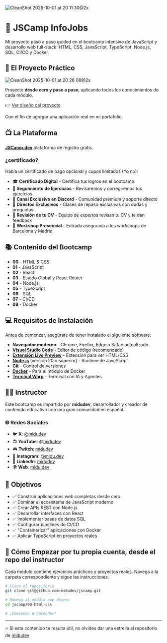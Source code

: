 ![CleanShot 2025-10-01 at 20 11 30@2x](https://github.com/user-attachments/assets/b6ef8402-d367-4a99-b939-8f11dedf91d7)

# 🚀 JSCamp InfoJobs

Mi proyecto paso a paso guided en el bootcamp intensivo de JavaScript y desarrollo web full-stack: HTML, CSS, JavaScript, TypeScript, Node.js, SQL, CI/CD y Docker.

## 🎨 El Proyecto Práctico

![CleanShot 2025-10-01 at 20 26 08@2x](https://github.com/user-attachments/assets/d9abec4d-ac41-4962-845c-93006bfe768b)

Proyecto **desde cero y paso a paso**, aplicando todos los conocimientos de cada módulo.

👉 [Ver diseño del proyecto](https://stitch.withgoogle.com/projects/7508115667617706440)

Con el fin de agregar una aplicación real en mi portafolio.

## 📺 La Plataforma

**[JSCamp.dev](https://jscamp.dev)** plataforma de registro gratis.

### ¿certificado?

Había un certificado de pago opcional y cupos limitados (Yo no):

- 🎓 **Certificado Digital** - Certifica tus logros en el bootcamp
- 📝 **Seguimiento de Ejercicios** - Revisaremos y corregiremos tus ejercicios
- 💬 **Canal Exclusivo en Discord** - Comunidad premium y soporte directo
- 🎥 **Directos Exclusivos** - Clases de repaso exclusivas con dudas y preguntas
- 📄 **Revisión de tu CV** - Equipo de expertos revisan tu CV y te dan feedback
- 🏢 **Workshop Presencial** - Entrada asegurada a los workshops de Barcelona y Madrid

## 📚 Contenido del Bootcamp

- **00** - HTML & CSS
- **01** - JavaScript
- **02** - React
- **03** - Estado Global y React Router
- **04** - Node.js
- **05** - TypeScript
- **06** - SQL
- **07** - CI/CD
- **08** - Docker

## 💻 Requisitos de Instalación

Antes de comenzar, asegúrate de tener instalado el siguiente software:

- **Navegador moderno** - Chrome, Firefox, Edge o Safari actualizado
- **[Visual Studio Code](https://code.visualstudio.com/)** - Editor de código (recomendado)
- **[Extensión Live Preview](https://marketplace.visualstudio.com/items?itemName=ms-vscode.live-server)** - Extensión para ver HTML/CSS
- **[Node.js](https://nodejs.org/)** (versión 20 o superior) - Runtime de JavaScript
- **[Git](https://git-scm.com/)** - Control de versiones
- **[Docker](https://www.docker.com/)** - Para el módulo de Docker
- **[Terminal Warp](https://midu.link/warp)** - Terminal con IA y Agentes

## 👨‍💻 Instructor

Este bootcamp es impartido por **midudev**, desarrollador y creador de contenido educativo con una gran comunidad en español.

### 🌐 Redes Sociales

- 🐦 **X**: [@midudev](https://twitter.com/midudev)
- 📺 **YouTube**: [@midudev](https://youtube.com/@midudev)
- 🎮 **Twitch**: [midudev](https://twitch.tv/midudev)
- 📸 **Instagram**: [@midu.dev](https://instagram.com/midu.dev)
- 💼 **LinkedIn**: [midudev](https://linkedin.com/in/midudev)
- 🌍 **Web**: [midu.dev](https://midu.dev)

## 🎯 Objetivos

- ✅ Construir aplicaciones web completas desde cero
- ✅ Dominar el ecosistema de JavaScript moderno
- ✅ Crear APIs REST con Node.js
- ✅ Desarrollar interfaces con React
- ✅ Implementar bases de datos SQL
- ✅ Configurar pipelines de CI/CD
- ✅ "Containerizar" aplicaciones con Docker
- ✅ Aplicar TypeScript en proyectos reales

## 🚀 Cómo Empezar por tu propia cuenta, desde el repo del instructor

Cada módulo contiene ejercicios prácticos y proyectos reales. Navega a la carpeta correspondiente y sigue las instrucciones.

```bash
# Clona el repositorio
git clone git@github.com:midudev/jscamp.git

# Navega al módulo que desees
cd jscamp/00-html-css

# ¡Comienza a aprender!
```

---

⭐️ Si este contenido te resulta útil, no olvides dar una estrella al repositorio de [midudev](https://github.com/midudev/jscamp)
